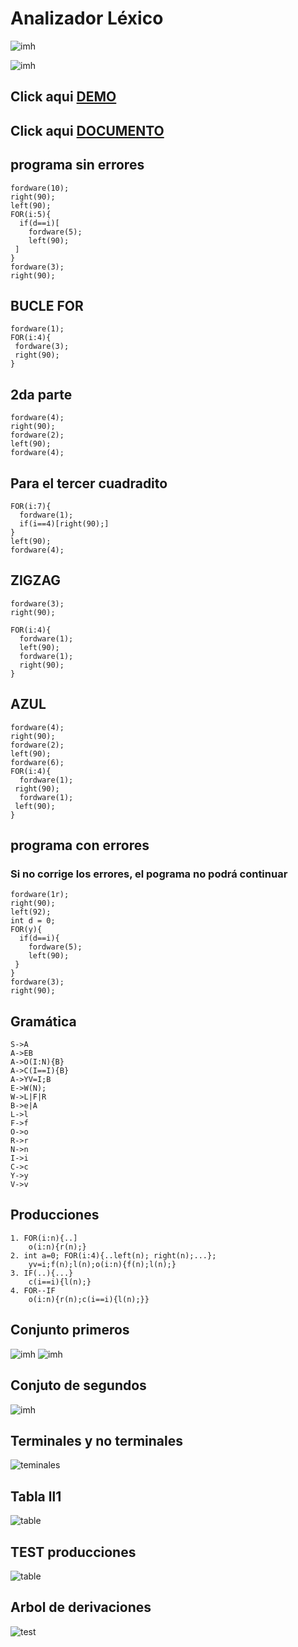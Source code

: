 # Analizador Léxico

![imh](https://github.com/yerson001/LPgame/blob/main/images/my_juego.PNG)

![imh](https://github.com/yerson001/Compiladores/blob/main/img/Selecci%C3%B3n_003.png)

## Click aqui [DEMO](https://yerson001.github.io/LPgame/)

## Click aqui [DOCUMENTO](https://docs.google.com/document/d/1EuZJ3zqq2_AnlcOfuZDhbMw45RhlynwMO6vKFlFqOqc/edit?usp=sharing)
## programa sin errores
~~~
fordware(10);
right(90);
left(90);
FOR(i:5){
  if(d==i)[
    fordware(5);
    left(90);
 ]
}
fordware(3);
right(90);
~~~
## BUCLE FOR
~~~
fordware(1);
FOR(i:4){
 fordware(3);
 right(90);
}
~~~
## 2da parte
~~~
fordware(4);
right(90);
fordware(2);
left(90);
fordware(4);
~~~
## Para el tercer cuadradito
~~~
FOR(i:7){
  fordware(1);
  if(i==4)[right(90);]
}
left(90);
fordware(4);
~~~


## ZIGZAG
~~~
fordware(3);
right(90);

FOR(i:4){
  fordware(1);
  left(90);
  fordware(1);
  right(90);
}
~~~
## AZUL
~~~
fordware(4);
right(90);
fordware(2);
left(90);
fordware(6);
FOR(i:4){
  fordware(1);
 right(90);
  fordware(1);
 left(90);
}
~~~

## programa con errores
### Si no corrige los errores, el pograma no podrá continuar
~~~
fordware(1r);
right(90);
left(92);
int d = 0;
FOR(y){
  if(d==i){
    fordware(5);
    left(90);
 }
}
fordware(3);
right(90);
~~~

## Gramática
~~~
S->A
A->EB
A->O(I:N){B}
A->C(I==I){B}
A->YV=I;B
E->W(N);
W->L|F|R
B->e|A
L->l
F->f
O->o
R->r
N->n
I->i
C->c
Y->y
V->v

~~~
## Producciones
~~~
1. FOR(i:n){..]
    o(i:n){r(n);}
2. int a=0; FOR(i:4){..left(n); right(n);...};
    yv=i;f(n);l(n);o(i:n){f(n);l(n);}
3. IF(..){...}
    c(i==i){l(n);}
4. FOR--IF
    o(i:n){r(n);c(i==i){l(n);}}
~~~
## Conjunto primeros
![imh](img/primeros.png)
![imh](img/primeros_2.png)

## Conjuto de segundos

![imh](img/segundos.png)

## Terminales y no terminales
![teminales](img/terminales_noterminales.png)

## Tabla ll1
![table](img/tabla.png)
## TEST producciones

![table](img/test_pro.png)

## Arbol de derivaciones
![test](img/tree.png)
